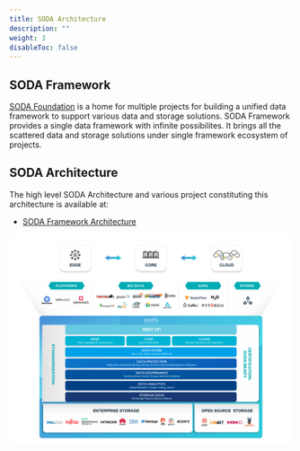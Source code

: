 ```yaml
---
title: SODA Architecture
description: ""
weight: 3
disableToc: false
---
```


## SODA Framework
[SODA Foundation](https://sodafoundation.io) is a home for multiple projects for building a unified data framework to support various data and storage solutions. SODA Framework provides a single data framework with infinite possibilites. It brings all the scattered data and storage solutions under single framework ecosystem of projects.

## SODA Architecture
The high level SODA Architecture and various project constituting this architecture is available at:
- [SODA Framework Architecture](https://github.com/sodafoundation/design-specs/blob/master/SODAFrameworkAndSODAProjects.md)

![SODA Architecture](soda-architecture.jpg)

